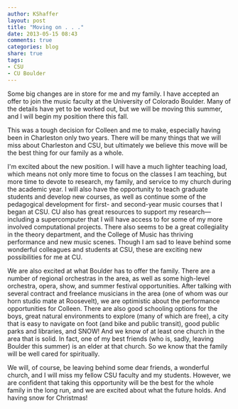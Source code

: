 ```yaml
---
author: KShaffer
layout: post
title: "Moving on . . ."
date: 2013-05-15 08:43
comments: true
categories: blog
share: true
tags:
- CSU
- CU Boulder
---
```


Some big changes are in store for me and my family. I have accepted an offer to join the music faculty at the University of Colorado Boulder. Many of the details have yet to be worked out, but we will be moving this summer, and I will begin my position there this fall.

This was a tough decision for Colleen and me to make, especially having been in Charleston only two years. There will be many things that we will miss about Charleston and CSU, but ultimately we believe this move will be the best thing for our family as a whole.

I'm excited about the new position. I will have a much lighter teaching load, which means not only more time to focus on the classes I am teaching, but more time to devote to research, my family, and service to my church during the academic year. I will also have the opportunity to teach graduate students and develop new courses, as well as continue some of the pedagogical development for first- and second-year music courses that I began at CSU. CU also has great resources to support my research—including a supercomputer that I will have access to for some of my more involved computational projects. There also seems to be a great collegiality in the theory department, and the College of Music has thriving performance and new music scenes. Though I am sad to leave behind some wonderful colleagues and students at CSU, these are exciting new possibilities for me at CU.

We are also excited at what Boulder has to offer the family. There are a number of regional orchestras in the area, as well as some high-level orchestra, opera, show, and summer festival opportunities. After talking with several contract and freelance musicians in the area (one of whom was our horn studio mate at Roosevelt), we are optimistic about the performance opportunities for Colleen. There are also good schooling options for the boys, great natural environments to explore (many of which are free), a city that is easy to navigate on foot (and bike and public transit), good public parks and libraries, and SNOW! And we know of at least one church in the area that is solid. In fact, one of my best friends (who is, sadly, leaving Boulder this summer) is an elder at that church. So we know that the family will be well cared for spiritually.

We will, of course, be leaving behind some dear friends, a wonderful church, and I will miss my fellow CSU faculty and my students. However, we are confident that taking this opportunity will be the best for the whole family in the long run, and we are excited about what the future holds. And having snow for Christmas!